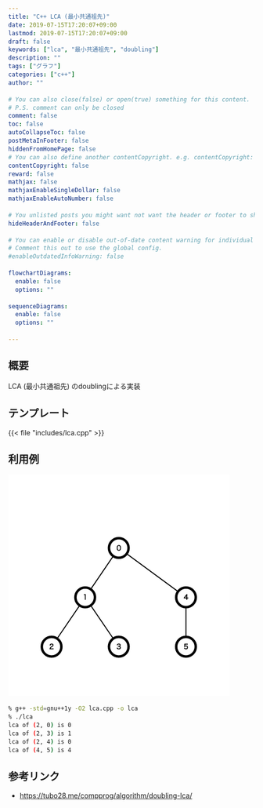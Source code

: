 ```yaml
---
title: "C++ LCA (最小共通祖先)"
date: 2019-07-15T17:20:07+09:00
lastmod: 2019-07-15T17:20:07+09:00
draft: false
keywords: ["lca", "最小共通祖先", "doubling"]
description: ""
tags: ["グラフ"]
categories: ["c++"]
author: ""

# You can also close(false) or open(true) something for this content.
# P.S. comment can only be closed
comment: false
toc: false
autoCollapseToc: false
postMetaInFooter: false
hiddenFromHomePage: false
# You can also define another contentCopyright. e.g. contentCopyright: "This is another copyright."
contentCopyright: false
reward: false
mathjax: false
mathjaxEnableSingleDollar: false
mathjaxEnableAutoNumber: false

# You unlisted posts you might want not want the header or footer to show
hideHeaderAndFooter: false

# You can enable or disable out-of-date content warning for individual post.
# Comment this out to use the global config.
#enableOutdatedInfoWarning: false

flowchartDiagrams:
  enable: false
  options: ""

sequenceDiagrams: 
  enable: false
  options: ""

---
```


## 概要
LCA (最小共通祖先) のdoublingによる実装

## テンプレート
{{< file "includes/lca.cpp" >}}

## 利用例
![img](../image/cpp-lca-graph.png "img")
```sh
% g++ -std=gnu++1y -O2 lca.cpp -o lca
% ./lca
lca of (2, 0) is 0
lca of (2, 3) is 1
lca of (2, 4) is 0
lca of (4, 5) is 4
```

## 参考リンク
- https://tubo28.me/compprog/algorithm/doubling-lca/

<!--more-->
